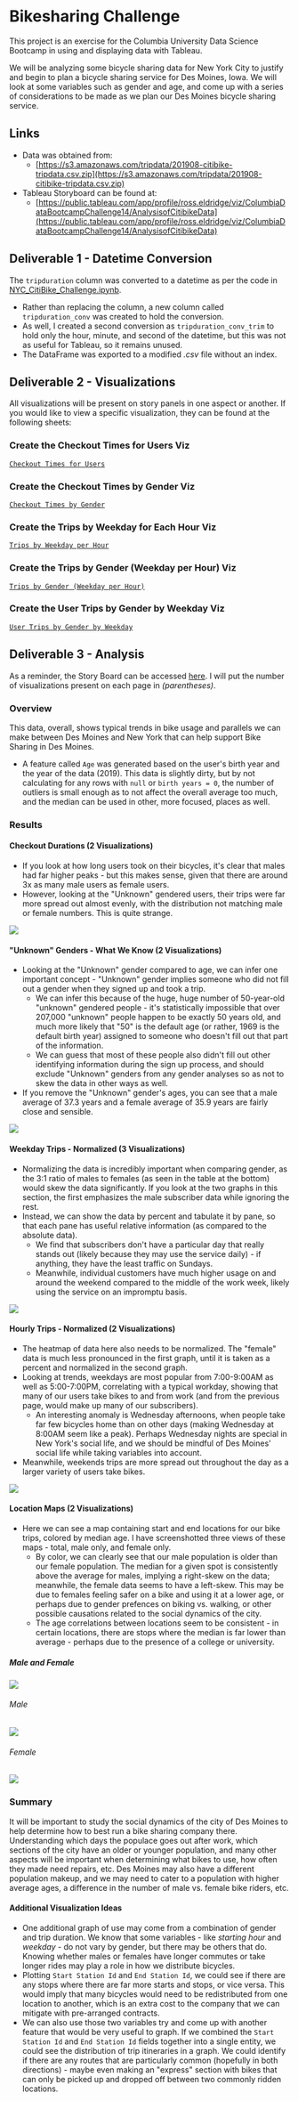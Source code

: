 # Bikesharing Challenge
This project is an exercise for the Columbia University Data Science Bootcamp in using and displaying data with Tableau.

We will be analyzing some bicycle sharing data for New York City to justify and begin to plan a bicycle sharing service for Des Moines, Iowa.  We will look at some variables such as gender and age, and come up with a series of considerations to be made as we plan our Des Moines bicycle sharing service.

## Links
- Data was obtained from:
  - [https://s3.amazonaws.com/tripdata/201908-citibike-tripdata.csv.zip](https://s3.amazonaws.com/tripdata/201908-citibike-tripdata.csv.zip)
- Tableau Storyboard can be found at:
  - [https://public.tableau.com/app/profile/ross.eldridge/viz/ColumbiaDataBootcampChallenge14/AnalysisofCitibikeData](https://public.tableau.com/app/profile/ross.eldridge/viz/ColumbiaDataBootcampChallenge14/AnalysisofCitibikeData)

## Deliverable 1 - Datetime Conversion
The `tripduration` column was converted to a datetime as per the code in [NYC_CitiBike_Challenge.ipynb](NYC_CitiBike_Challenge.ipynb).
- Rather than replacing the column, a new column called `tripduration_conv` was created to hold the conversion.
- As well, I created a second conversion as `tripduration_conv_trim` to hold only the hour, minute, and second of the datetime, but this was not as useful for Tableau, so it remains unused.
- The DataFrame was exported to a modified *.csv* file without an index.

## Deliverable 2 - Visualizations
All visualizations will be present on story panels in one aspect or another.  If you would like to view a specific visualization, they can be found at the following sheets:
### Create the Checkout Times for Users Viz
[`Checkout Times for Users`](https://public.tableau.com/app/profile/ross.eldridge/viz/ColumbiaDataBootcampChallenge14/CheckoutTimesforUsers)
### Create the Checkout Times by Gender Viz
[`Checkout Times by Gender`](https://public.tableau.com/app/profile/ross.eldridge/viz/ColumbiaDataBootcampChallenge14/CheckoutTimesbyGender)
### Create the Trips by Weekday for Each Hour Viz
[`Trips by Weekday per Hour`](https://public.tableau.com/app/profile/ross.eldridge/viz/ColumbiaDataBootcampChallenge14/TripsbyWeekdayperHour)
### Create the Trips by Gender (Weekday per Hour) Viz
[`Trips by Gender (Weekday per Hour)`](https://public.tableau.com/app/profile/ross.eldridge/viz/ColumbiaDataBootcampChallenge14/TripsbyGenderWeekdayperHour)
### Create the User Trips by Gender by Weekday Viz
[`User Trips by Gender by Weekday`](https://public.tableau.com/app/profile/ross.eldridge/viz/ColumbiaDataBootcampChallenge14/UserTripsbyGenderbyWeekday)

## Deliverable 3 - Analysis
As a reminder, the Story Board can be accessed [here](https://public.tableau.com/app/profile/ross.eldridge/viz/ColumbiaDataBootcampChallenge14/AnalysisofCitibikeData).
I will put the number of visualizations present on each page in *(parentheses)*.

### Overview
This data, overall, shows typical trends in bike usage and parallels we can make between Des Moines and New York that can help support Bike Sharing in Des Moines.
- A feature called `Age` was generated based on the user's birth year and the year of the data (2019).  This data is slightly dirty, but by not calculating for any rows with `null` or `birth years = 0`, the number of outliers is small enough as to not affect the overall average too much, and the median can be used in other, more focused, places as well.

### Results
#### Checkout Durations (2 Visualizations)
- If you look at how long users took on their bicycles, it's clear that males had far higher peaks - but this makes sense, given that there are around 3x as many male users as female users.
- However, looking at the "Unknown" gendered users, their trips were far more spread out almost evenly, with the distribution not matching male or female numbers.  This is quite strange.

![](screenshots/checkout_times.png)

#### "Unknown" Genders - What We Know (2 Visualizations)
- Looking at the "Unknown" gender compared to age, we can infer one important concept - "Unknown" gender implies someone who did not fill out a gender when they signed up and took a trip.
  - We can infer this because of the huge, huge number of 50-year-old "unknown" gendered people - it's statistically impossible that over 207,000 "unknown" people happen to be exactly 50 years old, and much more likely that "50" is the default age (or rather, 1969 is the default birth year) assigned to someone who doesn't fill out that part of the information.
  - We can guess that most of these people also didn't fill out other identifying information during the sign up process, and should exclude "Unknown" genders from any gender analyses so as not to skew the data in other ways as well.
- If you remove the "Unknown" gender's ages, you can see that a male average of 37.3 years and a female average of 35.9 years are fairly close and sensible.

![](screenshots/unknown_gender.png)

#### Weekday Trips - Normalized (3 Visualizations)
- Normalizing the data is incredibly important when comparing gender, as the 3:1 ratio of males to females (as seen in the table at the bottom) would skew the data significantly.  If you look at the two graphs in this section, the first emphasizes the male subscriber data while ignoring the rest.
- Instead, we can show the data by percent and tabulate it by pane, so that each pane has useful relative information (as compared to the absolute data).
  - We find that subscribers don't have a particular day that really stands out (likely because they may use the service daily) - if anything, they have the least traffic on Sundays.
  - Meanwhile, individual customers have much higher usage on and around the weekend compared to the middle of the work week, likely using the service on an impromptu basis.

![](screenshots/weekday_normalized.png)

#### Hourly Trips - Normalized (2 Visualizations)
- The heatmap of data here also needs to be normalized.  The "female" data is much less pronounced in the first graph, until it is taken as a percent and normalized in the second graph.
- Looking at trends, weekdays are most popular from 7:00-9:00AM as well as 5:00-7:00PM, correlating with a typical workday, showing that many of our users take bikes to and from work (and from the previous page, would make up many of our subscribers).
  - An interesting anomaly is Wednesday afternoons, when people take far few bicycles home than on other days (making Wednesday at 8:00AM seem like a peak).  Perhaps Wednesday nights are special in New York's social life, and we should be mindful of Des Moines' social life while taking variables into account.
- Meanwhile, weekends trips are more spread out throughout the day as a larger variety of users take bikes.

![](screenshots/hourly_normalized.png)

#### Location Maps (2 Visualizations)
- Here we can see a map containing start and end locations for our bike trips, colored by median age.  I have screenshotted three views of these maps - total, male only, and female only.
  - By color, we can clearly see that our male population is older than our female population.  The median for a given spot is consistently above the average for males, implying a right-skew on the data; meanwhile, the female data seems to have a left-skew.  This may be due to females feeling safer on a bike and using it at a lower age, or perhaps due to gender prefences on biking vs. walking, or other possible causations related to the social dynamics of the city.
  - The age correlations between locations seem to be consistent - in certain locations, there are stops where the median is far lower than average - perhaps due to the presence of a college or university.

##### Male and Female
![](screenshots/locations.png)
###### Male
![](screenshots/locations_male.png)
###### Female
![](screenshots/locations_female.png)

### Summary
It will be important to study the social dynamics of the city of Des Moines to help determine how to best run a bike sharing company there.  Understanding which days the populace goes out after work, which sections of the city have an older or younger population, and many other aspects will be important when determining what bikes to use, how often they made need repairs, etc.  Des Moines may also have a different population makeup, and we may need to cater to a population with higher average ages, a difference in the number of male vs. female bike riders, etc.
#### Additional Visualization Ideas
- One additional graph of use may come from a combination of gender and trip duration.  We know that some variables - like *starting hour* and *weekday* - do not vary by gender, but there may be others that do.  Knowing whether males or females have longer commutes or take longer rides may play a role in how we distribute bicycles.
- Plotting `Start Station Id` and `End Station Id`, we could see if there are any stops where there are far more starts and stops, or vice versa.  This would imply that many bicycles would need to be redistributed from one location to another, which is an extra cost to the company that we can mitigate with pre-arranged contracts.
- We can also use those two variables try and come up with another feature that would be very useful to graph.  If we combined the `Start Station Id` and `End Station Id` fields together into a single entity, we could see the distribution of trip itineraries in a graph.  We could identify if there are any routes that are particularly common (hopefully in both directions) - maybe even making an "express" section with bikes that can only be picked up and dropped off between two commonly ridden locations.
